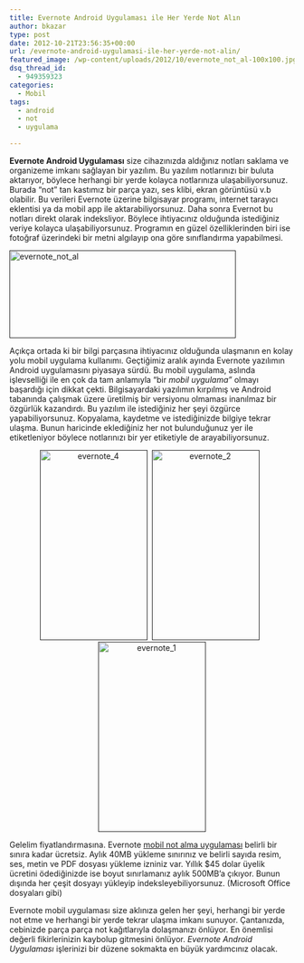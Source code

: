 ```yaml
---
title: Evernote Android Uygulaması ile Her Yerde Not Alın
author: bkazar
type: post
date: 2012-10-21T23:56:35+00:00
url: /evernote-android-uygulamasi-ile-her-yerde-not-alin/
featured_image: /wp-content/uploads/2012/10/evernote_not_al-100x100.jpg
dsq_thread_id:
  - 949359323
categories:
  - Mobil
tags:
  - android
  - not
  - uygulama

---
```

**Evernote Android Uygulaması** size cihazınızda aldığınız notları saklama ve organizeme imkanı sağlayan bir yazılım. Bu yazılım notlarınızı bir buluta aktarıyor, böylece herhangi bir yerde kolayca notlarınıza ulaşabiliyorsunuz. Burada “not” tan kastımız bir parça yazı, ses klibi, ekran görüntüsü v.b olabilir. Bu verileri Evernote üzerine bilgisayar programı, internet tarayıcı eklentisi ya da mobil app ile aktarabiliyorsunuz. Daha sonra Evernot bu notları direkt olarak indeksliyor. Böylece ihtiyacınız olduğunda istediğiniz veriye kolayca ulaşabiliyorsunuz. Programın en güzel özelliklerinden biri ise fotoğraf üzerindeki bir metni algılayıp ona göre sınıflandırma yapabilmesi.

[<img class="aligncenter size-large wp-image-8687" title="evernote_not_al" alt="evernote_not_al" src="https://www.murekkep.org/wp-content/uploads/2012/10/evernote_not_al-400x155.jpg" width="400" height="155" srcset="https://www.murekkep.org/wp-content/uploads/2012/10/evernote_not_al-400x155.jpg 400w, https://www.murekkep.org/wp-content/uploads/2012/10/evernote_not_al-50x19.jpg 50w, https://www.murekkep.org/wp-content/uploads/2012/10/evernote_not_al-300x116.jpg 300w, https://www.murekkep.org/wp-content/uploads/2012/10/evernote_not_al.jpg 540w" sizes="(max-width: 400px) 100vw, 400px" />]()

Açıkça ortada ki bir bilgi parçasına ihtiyacınız olduğunda ulaşmanın en kolay yolu mobil uygulama kullanımı. Geçtiğimiz aralık ayında Evernote yazılımın Android uygulamasını piyasaya sürdü. Bu mobil uygulama, aslında işlevselliği ile en çok da tam anlamıyla &#8220;bir _mobil uygulama&#8221;_ olmayı başardığı için dikkat çekti. Bilgisayardaki yazılımın kırpılmış ve Android tabanında çalışmak üzere üretilmiş bir versiyonu olmaması inanılmaz bir özgürlük kazandırdı. Bu yazılım ile istediğiniz her şeyi özgürce yapabiliyorsunuz. Kopyalama, kaydetme ve istediğinizde bilgiye tekrar ulaşma. Bunun haricinde eklediğiniz her not bulunduğunuz yer ile etiketleniyor böylece notlarınızı bir yer etiketiyle de arayabiliyorsunuz.

<p style="text-align: center;">
  <a href=" " rel="attachment wp-att-8691"><img title="evernote_4" alt="evernote_4" src="https://www.murekkep.org/wp-content/uploads/2012/10/evernote_4-225x400.jpg" width="190" height="336" /></a>  <a href=" " rel="attachment wp-att-8689"><img title="evernote_2" alt="evernote_2" src="https://www.murekkep.org/wp-content/uploads/2012/10/evernote_2-225x400.jpg" width="190" height="336" /></a>  <a href=" " rel="attachment wp-att-8688"><img class="alignnone  wp-image-8688" title="evernote_1" alt="evernote_1" src="https://www.murekkep.org/wp-content/uploads/2012/10/evernote_1-225x400.jpg" width="190" height="336" srcset="https://www.murekkep.org/wp-content/uploads/2012/10/evernote_1-28x50.jpg 28w, https://www.murekkep.org/wp-content/uploads/2012/10/evernote_1-70x125.jpg 70w" sizes="(max-width: 190px) 100vw, 190px" /></a>
</p>

Gelelim fiyatlandırmasına. Evernote <span style="text-decoration: underline;">mobil not alma uygulaması</span> belirli bir sınıra kadar ücretsiz. Aylık 40MB yükleme sınırınız ve belirli sayıda resim, ses, metin ve PDF dosyası yükleme izniniz var. Yıllık $45 dolar üyelik ücretini ödediğinizde ise boyut sınırlamanız aylık 500MB’a çıkıyor. Bunun dışında her çeşit dosyayı yükleyip indeksleyebiliyorsunuz. (Microsoft Office dosyaları gibi)

Evernote mobil uygulaması size aklınıza gelen her şeyi, herhangi bir yerde not etme ve herhangi bir yerde tekrar ulaşma imkanı sunuyor. Çantanızda, cebinizde parça parça not kağıtlarıyla dolaşmanızı önlüyor. En önemlisi değerli fikirlerinizin kaybolup gitmesini önlüyor. _Evernote Android Uygulaması_ işlerinizi bir düzene sokmakta en büyük yardımcınız olacak.